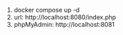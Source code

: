 1. docker compose up -d
2. url: http://localhost:8080/index.php
3. phpMyAdmin: http://localhost:8081

